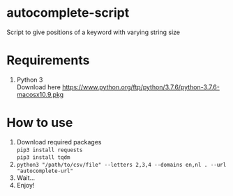 # autocomplete-script
Script to give positions of a keyword with varying string size

# Requirements
1. Python 3<br/>
Download here https://www.python.org/ftp/python/3.7.6/python-3.7.6-macosx10.9.pkg

# How to use
1. Download required packages<br/>
```pip3 install requests```<br/>
```pip3 install tqdm```
2. ```python3 "/path/to/csv/file" --letters 2,3,4 --domains en,nl . --url "autocomplete-url"```
3. Wait...
4. Enjoy!
